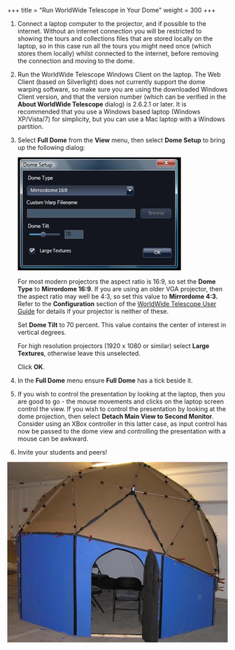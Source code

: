 +++
title = "Run WorldWide Telescope in Your Dome"
weight = 300
+++

1. Connect a laptop computer to the projector, and if possible to the
   internet. Without an internet connection you will be restricted to showing
   the tours and collections files that are stored locally on the laptop, so
   in this case run all the tours you might need once (which stores them
   locally) whilst connected to the internet, before removing the connection
   and moving to the dome.
2. Run the WorldWide Telescope Windows Client on the laptop. The Web
   Client (based on Silverlight) does not currently support the dome warping
   software, so make sure you are using the downloaded Windows Client version,
   and that the version number (which can be verified in the **About WorldWide
   Telescope** dialog) is 2.6.2.1 or later. It is recommended that you use a
   Windows based laptop (Windows XP/Vista/7) for simplicity, but you can use a
   Mac laptop with a Windows partition.
3. Select **Full Dome** from the **View** menu, then select **Dome Setup** to
   bring up the following dialog:

   ![](domesetupdialog.jpg)

   For most modern projectors the aspect ratio is 16:9, so set the **Dome
   Type** to **Mirrordome 16:9**. If you are using an older VGA projector,
   then the aspect ratio may well be 4:3, so set this value to **Mirrordome
   4:3.** Refer to the **Configuration** section of the
   [WorldWide Telescope User Guide](WorldWideTelescopeUserGuide.html) for
   details if your projector is neither of these.

   Set **Dome Tilt** to 70 percent. This value contains the center of interest
   in vertical degrees.

   For high resolution projectors (1920 x 1080 or similar) select **Large
   Textures**, otherwise leave this unselected.

   Click **OK**.
5. In the **Full Dome** menu ensure **Full Dome** has a tick beside it.
6. If you wish to control the presentation by looking at the laptop, then you
   are good to go - the mouse movements and clicks on the laptop screen
   control the view. If you wish to control the presentation by looking at the
   dome projection, then select **Detach Main View to Second Monitor**.
   Consider using an XBox controller in this latter case, as input control has
   now be passed to the dome view and controlling the presentation with a
   mouse can be awkward.
7. Invite your students and peers!

![](finishedthree.jpg)
